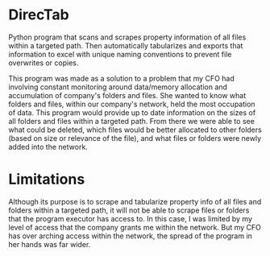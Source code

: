 # DirecTab
Python program that scans and scrapes property information of all files within a targeted path. Then automatically tabularizes and exports that information to excel with unique naming conventions to prevent file overwrites or copies.

This program was made as a solution to a problem that my CFO had involving constant monitoring around data/memory allocation and accumulation of company's folders and files. She wanted to know what folders and files, within our company's network, held the most occupation of data. This program would provide up to date information on the sizes of all folders and files within a targeted path. From there we were able to see what could be deleted, which files would be better allocated to other folders (based on size or relevance of the file), and what files or folders were newly added into the network.


# Limitations
Although its purpose is to scrape and tabularize property info of all files and folders within a targeted path, it will not be able to scrape files or folders that the program executor has access to. In this case, I was limited by my level of access that the company grants me within the network. But my CFO has over arching access within the network, the spread of the program in her hands was far wider. 
